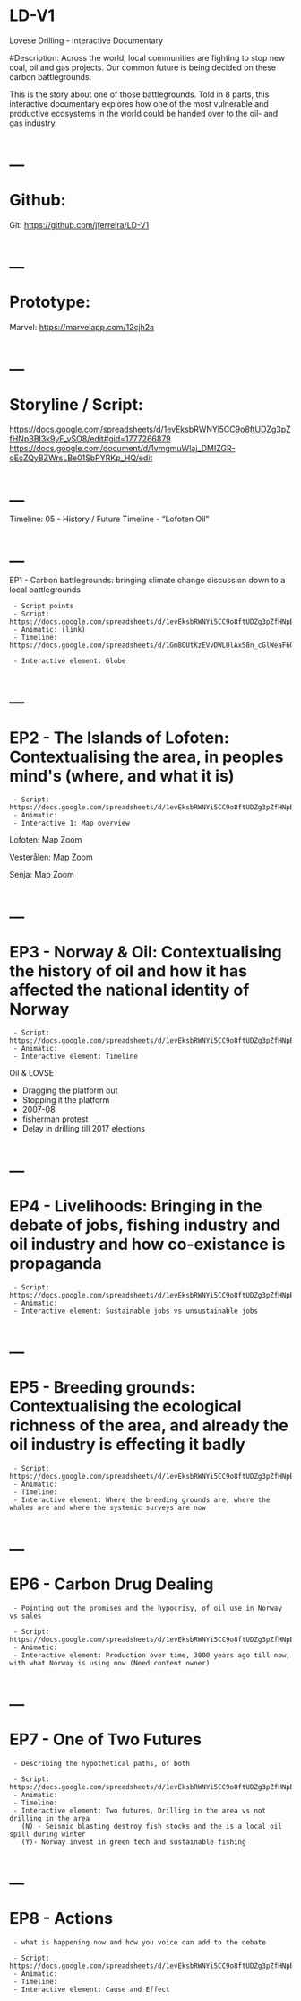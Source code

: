 # LD-V1

Lovese Drilling - Interactive Documentary

#Description:
Across the world, local communities are fighting to stop new coal, oil and gas projects. Our common future is being decided on these carbon battlegrounds. 

This is the story about one of those battlegrounds. Told in 8 parts, this interactive documentary explores how one of the most vulnerable and productive ecosystems in the world could be handed over to the oil- and gas industry. 


# __
# Github:

Git: https://github.com/jferreira/LD-V1

# __
# Prototype:
Marvel: https://marvelapp.com/12cjh2a

# __
# Storyline / Script:
https://docs.google.com/spreadsheets/d/1evEksbRWNYi5CC9o8ftUDZg3pZfHNpBBl3k9yF_vSO8/edit#gid=1777266879
https://docs.google.com/document/d/1vmgmuWlaj_DMIZGR-oEcZQyBZWrsLBe01SbPYRKp_HQ/edit


# __
Timeline:
05 - History / Future Timeline - “Lofoten Oil"


# __
EP1 - Carbon battlegrounds: bringing climate change discussion down to a local battlegrounds

     - Script points
     - Script: https://docs.google.com/spreadsheets/d/1evEksbRWNYi5CC9o8ftUDZg3pZfHNpBBl3k9yF_vSsO8/edit#gid=1777266879
     - Animatic: (link)
     - Timeline: https://docs.google.com/spreadsheets/d/1Gm8OUtKzEVvDWLUlAx58n_cGlWeaF6OGdDcZCKZ4CpM/edit#gid=0

     - Interactive element: Globe


# __
# EP2 - The Islands of Lofoten: Contextualising the area, in peoples mind's (where, and what it is)


     - Script: https://docs.google.com/spreadsheets/d/1evEksbRWNYi5CC9o8ftUDZg3pZfHNpBBl3k9yF_vSO8/edit#gid=1777266879
     - Animatic:
     - Interactive 1: Map overview


Lofoten: Map Zoom


Vesterålen: Map Zoom


Senja: Map Zoom


# __
# EP3 - Norway & Oil: Contextualising the history of oil and how it has affected the national identity of Norway


     - Script: https://docs.google.com/spreadsheets/d/1evEksbRWNYi5CC9o8ftUDZg3pZfHNpBBl3k9yF_vSO8/edit#gid=1424083459
     - Animatic:
     - Interactive element: Timeline


Oil & LOVSE

- Dragging the platform out
- Stopping it the platform
- 2007-08
- fisherman protest
- Delay in drilling till 2017 elections

# __
# EP4 - Livelihoods: Bringing in the debate of jobs, fishing industry and oil industry and how co-existance is propaganda


     - Script: https://docs.google.com/spreadsheets/d/1evEksbRWNYi5CC9o8ftUDZg3pZfHNpBBl3k9yF_vSO8/edit#gid=1956264532
     - Animatic:
     - Interactive element: Sustainable jobs vs unsustainable jobs


# __
# EP5 - Breeding grounds: Contextualising the ecological richness of the area, and already the oil industry is effecting it badly

     - Script: https://docs.google.com/spreadsheets/d/1evEksbRWNYi5CC9o8ftUDZg3pZfHNpBBl3k9yF_vSO8/edit#gid=1726387193
     - Animatic:
     - Timeline:
     - Interactive element: Where the breeding grounds are, where the whales are and where the systemic surveys are now

# __
# EP6 - Carbon Drug Dealing
     - Pointing out the promises and the hypocrisy, of oil use in Norway vs sales

     - Script:  https://docs.google.com/spreadsheets/d/1evEksbRWNYi5CC9o8ftUDZg3pZfHNpBBl3k9yF_vSO8/edit#gid=652084640
     - Animatic:
     - Interactive element: Production over time, 3000 years ago till now, with what Norway is using now (Need content owner)

# __
# EP7 - One of Two Futures
     - Describing the hypothetical paths, of both

     - Script: https://docs.google.com/spreadsheets/d/1evEksbRWNYi5CC9o8ftUDZg3pZfHNpBBl3k9yF_vSO8/edit#gid=245814785
     - Animatic:
     - Timeline:
     - Interactive element: Two futures, Drilling in the area vs not drilling in the area
       (N) - Seismic blasting destroy fish stocks and the is a local oil spill during winter
       (Y)- Norway invest in green tech and sustainable fishing

# __
# EP8 - Actions
     - what is happening now and how you voice can add to the debate

     - Script: https://docs.google.com/spreadsheets/d/1evEksbRWNYi5CC9o8ftUDZg3pZfHNpBBl3k9yF_vSO8/edit#gid=373061933
     - Animatic:
     - Timeline:
     - Interactive element: Cause and Effect


